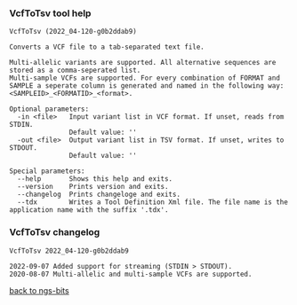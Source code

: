 ### VcfToTsv tool help
	VcfToTsv (2022_04-120-g0b2ddab9)
	
	Converts a VCF file to a tab-separated text file.
	
	Multi-allelic variants are supported. All alternative sequences are stored as a comma-seperated list.
	Multi-sample VCFs are supported. For every combination of FORMAT and SAMPLE a seperate column is generated and named in the following way: <SAMPLEID>_<FORMATID>_<format>.
	
	Optional parameters:
	  -in <file>   Input variant list in VCF format. If unset, reads from STDIN.
	               Default value: ''
	  -out <file>  Output variant list in TSV format. If unset, writes to STDOUT.
	               Default value: ''
	
	Special parameters:
	  --help       Shows this help and exits.
	  --version    Prints version and exits.
	  --changelog  Prints changeloge and exits.
	  --tdx        Writes a Tool Definition Xml file. The file name is the application name with the suffix '.tdx'.
	
### VcfToTsv changelog
	VcfToTsv 2022_04-120-g0b2ddab9
	
	2022-09-07 Added support for streaming (STDIN > STDOUT).
	2020-08-07 Multi-allelic and multi-sample VCFs are supported.
[back to ngs-bits](https://github.com/imgag/ngs-bits)
